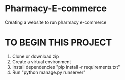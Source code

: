 # Pharmacy-E-commerce
Creating a website to run pharmacy e-commerce


TO BEGIN THIS PROJECT
=====================
1. Clone or download zip
2. Create a virtual environment
3. Install dependencies "pip install -r requirements.txt"
4. Run "python manage.py runserver"
